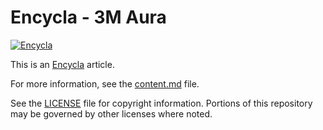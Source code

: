 <!-- NOTE: This file is auto-generated. Do not edit it. Edit content.md instead. -->

# Encycla - 3M Aura

[![Encycla](https://encycla.com/_static/images/badge.svg)](https://encycla.com)

This is an [Encycla](https://encycla.com) article.

For more information, see the [content.md](content.md) file.

See the [LICENSE](LICENSE) file for copyright information. Portions of this repository may be governed by other licenses where noted.
